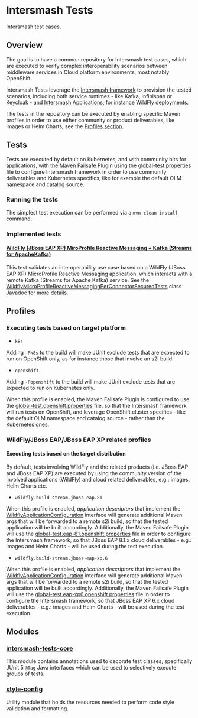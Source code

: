 # Intersmash Tests

Intersmash test cases.

## Overview

The goal is to have a common repository for Intersmash test cases, which are executed to verify complex interoperability 
scenarios between middleware services in Cloud platform environments, most notably OpenShift.

Intersmash Tests leverage the [Intersmash framework](https://github.com/Intersmash/intersmash) to provision the tested 
scenarios, including both service runtimes - like Kafka, Infinispan or Keycloak - and 
[Intersmash Applications](https://github.com/Intersmash/intersmash-applications), for instance WildFly deployments.

The tests in the repository can be executed by enabling specific Maven profiles in order to use either community or 
product deliverables, like images or Helm Charts, see the [Profiles section](#profiles).

## Tests

Tests are executed by default on Kubernetes, and with community bits for applications, with the Maven Failsafe Plugin 
using the [global-test.properties](global-test.properties) file to configure Intersmash framework in order to use 
community deliverables and Kubernetes specifics, like for example the default OLM namespace and catalog source.

### Running the tests

The simplest test execution can be performed via a `mvn clean install` command.

### Implemented tests

#### [WildFly (JBoss EAP XP) MiroProfile Reactive Messaging + Kafka (Streams for ApacheKafka)](testsuite/wildfly-microprofile-reactive-messaging-kafka/src/test/java/org/jboss/intersmash/tests/wildfly/microprofile/reactive/messaging/kafka/WildflyMicroProfileReactiveMessagingPerConnectorSecuredTests.java)

This test validates an interoperability use case based on a WildFly (JBoss EAP XP) MicroProfile Reactive
Messaging application, which interacts with a remote Kafka (Streams for Apache Kafka) service.
See the [WildflyMicroProfileReactiveMessagingPerConnectorSecuredTests](testsuite/wildfly-microprofile-reactive-messaging-kafka/src/test/java/org/jboss/intersmash/tests/wildfly/microprofile/reactive/messaging/kafka/WildflyMicroProfileReactiveMessagingPerConnectorSecuredTests.java) class Javadoc for more details.

## Profiles

### Executing tests based on target platform

- `k8s`

Adding `-Pk8s` to the build will make JUnit exclude tests that are expected to run on OpenShift only, as for 
instance those that involve an s2i build.

- `openshift`

Adding `-Popenshift` to the build will make JUnit exclude tests that are expected to run on Kubernetes only. 

When this profile is enabled, the Maven Failsafe Plugin is configured to use the 
[global-test.openshift.properties](./global-test.openshift.properties) 
file, so that the Intersmash framework will run tests on OpenShift, and leverage OpenShift cluster specifics - like the 
default OLM namespace and catalog source - rather than the Kubernetes ones.

### WildFly/JBoss EAP/JBoss EAP XP related profiles

#### Executing tests based on the target distribution

By default, tests involving WildFly and the related products (i.e. JBoss EAP and JBoss EAP XP) are executed by using
the community version of the involved applications (WildFly) and cloud related deliverables, e.g.: images, Helm Charts
etc.

- `wildfly.build-stream.jboss-eap.81`

When this profile is enabled, _application descriptors_ that implement the
[WildflyApplicationConfiguration](./intersmash-tests-core/src/main/java/org/jboss/intersmash/tests/wildfly/WildflyApplicationConfiguration.java)
interface will generate additional Maven args that will be forwarded to a remote s2i build, so that the tested
application will be built accordingly.
Additionally, the Maven Failsafe Plugin will use the 
[global-test.eap-81.openshift.properties](./global-test.eap-81.openshift.properties)
file in order to configure the Intersmash framework, so that JBoss EAP 8.1.x cloud deliverables - e.g.: images and Helm 
Charts -  will be used during the test execution.


- `wildfly.build-stream.jboss-eap-xp.6`

When this profile is enabled, _application descriptors_ that implement the
[WildflyApplicationConfiguration](./intersmash-tests-core/src/main/java/org/jboss/intersmash/tests/wildfly/WildflyApplicationConfiguration.java)
interface will generate additional Maven args that will be forwarded to a remote s2i build, so that the tested
application will be built accordingly.
Additionally, the Maven Failsafe Plugin will use the
[global-test.eap-xp6.openshift.properties](./global-test.eap-xp6.openshift.properties)
file in order to configure the Intersmash framework, so that JBoss EAP XP 6.x cloud deliverables - e.g.: images and Helm
Charts -  will be used during the test execution.

## Modules

### [intersmash-tests-core](./intersmash-tests-core)

This module contains annotations used to decorate test classes, specifically JUnit 5 `@Tag` Java interfaces which can be 
used to selectively execute groups of tests.

### [style-config](./style-config)

Utility module that holds the resources needed to perform code style validation and formatting. 